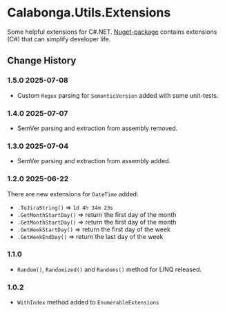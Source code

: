 # Calabonga.Utils.Extensions

Some helpful extensions for C#.NET. [Nuget-package](https://www.nuget.org/packages/Calabonga.Utils.Extensions) contains extensions (C#) that can simplify developer life.

## Change History

### 1.5.0 2025-07-08

* Custom `Regex` parsing for `SemanticVersion` added with some unit-tests.

### 1.4.0 2025-07-07

* SemVer parsing and extraction from assembly removed.

### 1.3.0 2025-07-04

* SemVer parsing and extraction from assembly added.

### 1.2.0 2025-06-22

There are new extensions for `DateTime` added:
* `.ToJiraString()` => `1d 4h 34m 23s`
* `.GetMonthStartDay()` => return the first day of the month
* `.GetMonthStartDay()` => return the first day of the month
* `.GetWeekStartDay()` => return the first day of the week
* `.GetWeekEndDay()` => return the last day of the week

### 1.1.0

* `Random()`, `Randomized()` and `Randoms()` method for LINQ released.

### 1.0.2

* `WithIndex` method added to `EnumerableExtensions`